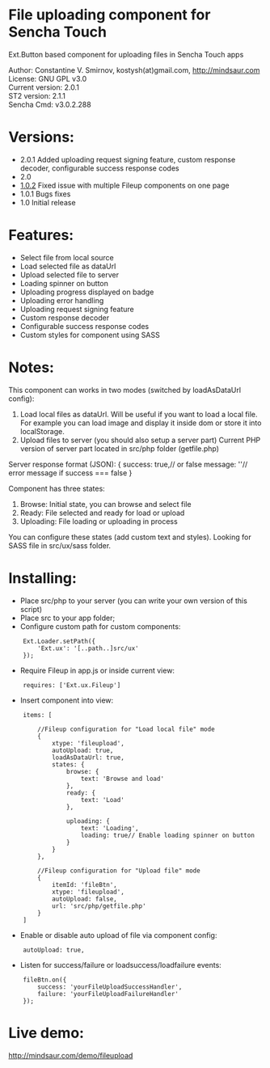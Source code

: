 File uploading component for Sencha Touch
=========================================

Ext.Button based component for uploading files in Sencha Touch apps

Author: Constantine V. Smirnov, kostysh(at)gmail.com, http://mindsaur.com    
License: GNU GPL v3.0    
Current version: 2.0.1    
ST2 version: 2.1.1    
Sencha Cmd: v3.0.2.288

Versions:
=========
- 2.0.1 Added uploading request signing feature, custom response decoder, configurable success response codes
- 2.0
- [1.0.2](https://github.com/kostysh/File-uploading-component-for-Sencha-Touch/tree/1.0.2) Fixed issue with multiple Fileup components on one page
- 1.0.1 Bugs fixes  
- 1.0 Initial release  

Features:
=========
- Select file from local source
- Load selected file as dataUrl
- Upload selected file to server
- Loading spinner on button
- Uploading progress displayed on badge
- Uploading error handling
- Uploading request signing feature
- Custom response decoder
- Configurable success response codes
- Custom styles for component using SASS

Notes:
=============
This component can works in two modes (switched by loadAsDataUrl config):
1) Load local files as dataUrl. 
Will be useful if you want to load a local file. For example you can load
image and display it inside dom or store it into localStorage.
2) Upload files to server (you should also setup a server part)
Current PHP version of server part located in src/php folder (getfile.php)
 
Server response format (JSON):
{
     success: true,// or false
     message: ''// error message if success === false
}
 
Component has three states:
1) Browse: Initial state, you can browse and select file
2) Ready: File selected and ready for load or upload
3) Uploading: File loading or uploading in process

You can configure these states (add custom text and styles).
Looking for SASS file in src/ux/sass folder.

Installing:
===========
- Place src/php to your server (you can write your own version of this script)
- Place src to your app folder;
- Configure custom path for custom components: 
<!-- language: lang-js -->
        
        Ext.Loader.setPath({
            'Ext.ux': '[..path..]src/ux'
        });
        
- Require Fileup in app.js or inside current view:
<!-- language: lang-js -->
        
        requires: ['Ext.ux.Fileup']
        
- Insert component into view:
<!-- language: lang-js -->
        
        items: [

            //Fileup configuration for "Load local file" mode
            {
                xtype: 'fileupload',
                autoUpload: true,
                loadAsDataUrl: true,
                states: {
                    browse: {
                        text: 'Browse and load'
                    },
                    ready: {
                        text: 'Load'
                    },

                    uploading: {
                        text: 'Loading',
                        loading: true// Enable loading spinner on button
                    }
                }
            },

            //Fileup configuration for "Upload file" mode
            {
                itemId: 'fileBtn',
                xtype: 'fileupload',
                autoUpload: false,
                url: 'src/php/getfile.php'
            }
        ]
        
- Enable or disable auto upload of file via component config:
<!-- language: lang-js -->
        
        autoUpload: true,
                
- Listen for success/failure or loadsuccess/loadfailure events:
<!-- language: lang-js -->
        
        fileBtn.on({
            success: 'yourFileUploadSuccessHandler',
            failure: 'yourFileUploadFailureHandler'
        });
        
Live demo: 
==========
http://mindsaur.com/demo/fileupload
